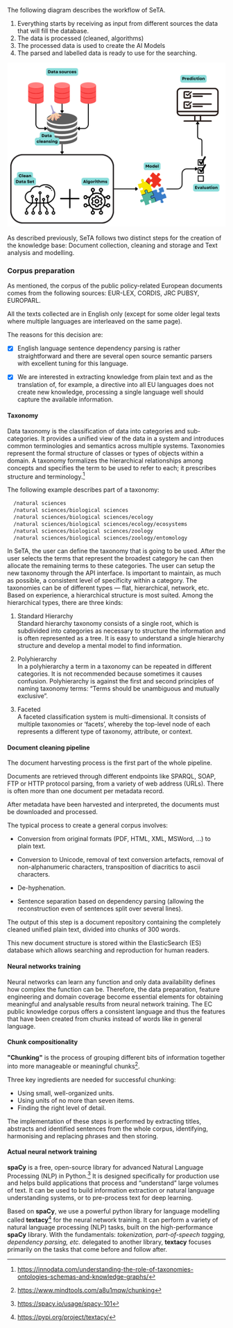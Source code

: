 

The following diagram describes the workflow of SeTA.
 
1. Everything starts by receiving as input from different sources the data that will fill the database.
2. The data is processed (cleaned, algorithms)
3. The processed data is used to create the AI Models
4. The parsed and labelled data is ready to use for the searching. 



![Screenshot](../img/machine_learning_icons.png)



As described previously, SeTA follows two distinct steps for the creation of the knowledge base: Document collection, cleaning and storage and Text analysis and modelling.



### Corpus preparation

As mentioned, the corpus of the public policy-related European documents comes from the following sources: EUR-LEX, CORDIS, JRC PUBSY, EUROPARL.

All the texts collected are in English only (except for some older legal texts where multiple languages are interleaved on the same page). 

The reasons for this decision are:

- [x] English language sentence dependency parsing is rather straightforward and there are several open source semantic parsers with excellent tuning for this language.

- [x] We are interested in extracting knowledge from plain text and as the translation of, for example, a directive into all EU languages does not create new knowledge, processing a single language well should capture the available information.


#### Taxonomy

Data taxonomy is the classification of data into categories and sub-categories. It provides a unified view of the data in a system and introduces common terminologies and semantics across multiple systems. Taxonomies represent the formal structure of classes or types of objects within a domain. A taxonomy formalizes the hierarchical relationships among concepts and specifies the term to be used to refer to each; it prescribes structure and terminology.[^1] 

The following example describes part of a taxonomy:
```
  /natural sciences
  /natural sciences/biological sciences
  /natural sciences/biological sciences/ecology
  /natural sciences/biological sciences/ecology/ecosystems
  /natural sciences/biological sciences/zoology
  /natural sciences/biological sciences/zoology/entomology
```

In SeTA, the user can define the taxonomy that is going to be used. After the user selects the terms that represent the broadest category he can then allocate the remaining terms to these categories. The user can setup the new taxonomy through the API interface. 
Is important to maintain, as much as possible, a consistent level of specificity within a category. The taxonomies can be of different types — flat, hierarchical, network, etc. Based on experience, a hierarchical structure is most suited. Among the hierarchical types, there are three kinds: 

  1.  Standard Hierarchy     
    Standard hierarchy taxonomy consists of a single root, which is subdivided into categories as necessary to structure the information and is often represented as a tree. It is easy to understand a single hierarchy structure and develop a mental model to find information. 

  2.  Polyhierarchy     
    In a polyhierarchy a term in a taxonomy can be repeated in different categories. 
    It is not recommended because sometimes it causes confusion. Polyhierarchy is against the first and second principles of naming taxonomy terms: “Terms should be unambiguous and mutually exclusive”. 

  3. Faceted       
    A faceted classification system is multi-dimensional. It consists of multiple taxonomies or ‘facets’, whereby the top-level node of each represents a different type of taxonomy, attribute, or context. 


#### Document cleaning pipeline
The document harvesting process is the first part of the whole pipeline. 

Documents are retrieved through different endpoints like SPARQL, SOAP, FTP or HTTP protocol parsing, from a variety of web address (URLs). There is often more than one document per metadata record. 

After metadata have been harvested and interpreted, the documents must be downloaded and processed. 

The typical process to create a general corpus involves:

- Conversion from original formats (PDF, HTML, XML, MSWord, …) to plain text.

- Conversion to Unicode, removal of text conversion artefacts, removal of non-alphanumeric characters, transposition of diacritics to ascii characters.

- De-hyphenation.

- Sentence separation based on dependency parsing (allowing the reconstruction even of sentences split over several lines).

The output of this step is a document repository containing the completely cleaned unified plain text, divided into chunks of 300 words. 

This new document structure is stored within the ElasticSearch (ES) database which allows searching and reproduction for human readers. 


#### Neural networks training

Neural networks can learn any function and only data availability defines how complex the function can be. Therefore, the data preparation, feature engineering and domain coverage become essential elements for obtaining meaningful and analysable results from neural network training.
The EC public knowledge corpus offers a consistent language and thus the features that have been created from chunks instead of words like in general language.


#### Chunk compositionality

**"Chunking"** is the process of grouping different bits of information together into more manageable or meaningful chunks[^2]. 

Three key ingredients are needed for successful chunking:

- Using small, well-organized units.
- Using units of no more than seven items.
- Finding the right level of detail.

The implementation of these steps is performed by extracting titles, abstracts and identified sentences from the whole corpus, identifying, harmonising and replacing phrases and then storing.


#### Actual neural network training

**spaCy** is a free, open-source library for advanced Natural Language Processing (NLP) in Python.[^3] It is designed specifically for production use and helps build applications that process and “understand” large volumes of text. It can be used to build information extraction or natural language understanding systems, or to pre-process text for deep learning.

Based on **spaCy**, we use a powerful python library for language modelling called **textacy**[^4] for the neural network training. It can perform a variety of natural language processing (NLP) tasks, built on the high-performance **spaCy** library. With the fundamentals: *tokenization, part-of-speech tagging, dependency parsing, etc.* delegated to another library, **textacy** focuses primarily on the tasks that come before and follow after.



[^1]: https://innodata.com/understanding-the-role-of-taxonomies-ontologies-schemas-and-knowledge-graphs/
[^2]: https://www.mindtools.com/a8u1mqw/chunking
[^3]: https://spacy.io/usage/spacy-101
[^4]: https://pypi.org/project/textacy/





